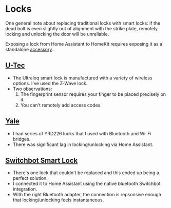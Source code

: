 # Locks

One general note about replacing traditional locks with smart locks: if the
dead bolt is even slightly out of alignment with the strike plate, remotely
locking and unlocking the door will be unreliable.

Exposing a lock from Home Assistant to HomeKit requires exposing it as a
standalone [accessory](https://www.home-assistant.io/integrations/homekit/#accessory-mode)
.

## [U-Tec](https://u-tec.com/)
- The Ultraloq smart lock is manufactured with a variety of wireless options.
I've used the Z-Wave lock.
- Two observations:
  1. The fingerprint sensor requires your finger to be placed precisely on it.
  1. You can't remotely add access codes.

## [Yale](https://www.yalehome.com/)
- I had series of YRD226 locks that I used with Bluetooth and Wi-Fi bridges.
- There was significant lag in locking/unlocking via Home Assistant.

## [Switchbot Smart Lock](https://us.switch-bot.com/pages/switchbot-lock)
- There's one lock that couldn't be replaced and this ended up being a
perfect solution.
- I connected it to Home Assistant using the native bluetooth Switchbot
integration.
- With the right Bluetooth adapter, the connection is repsonsive enough that
locking/unlocking feels instantaneous.
